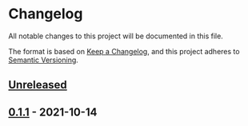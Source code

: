 # Changelog

All notable changes to this project will be documented in this file.

The format is based on [Keep a Changelog](https://keepachangelog.com/en/1.0.0/),
and this project adheres to [Semantic Versioning](https://semver.org/spec/v2.0.0.html).

## [Unreleased]

## [0.1.1] - 2021-10-14


[Unreleased]: https://github.com/giantswarm/dns-operator-aws/compare/v0.1.1...HEAD
[0.1.1]: https://github.com/giantswarm/dns-operator-aws/releases/tag/v0.1.1
